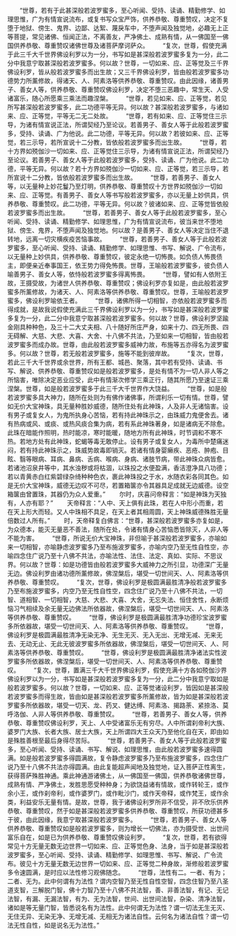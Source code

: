 <!-- { "loadSidebar": true } -->
　　“世尊，若有于此甚深般若波罗蜜多，至心听闻、受持、读诵、精勤修学、如理思惟，广为有情宣说流布，或复书写众宝严饰，供养恭敬、尊重赞叹，决定不复堕于地狱、傍生、鬼界、边鄙、达絮、蔑戾车中，不堕声闻及独觉地，必趣无上正等菩提，常见诸佛、恒闻正法，不离善友，严净佛土、成熟有情，从一佛国至一佛国供养恭敬、尊重赞叹诸佛世尊及诸菩萨摩诃萨众。
　　“复次，世尊，假使充满于此三千大千世界佛设利罗以为一分，书写如是甚深般若波罗蜜多复为一分，此二分中我意宁取甚深般若波罗蜜多。何以故？世尊，一切如来、应、正等觉及三千界佛设利罗，皆从般若波罗蜜多而出生故；又三千界佛设利罗，皆由般若波罗蜜多功德势力所薰修故，得诸天、人、阿素洛等供养恭敬、尊重赞叹。由此因缘，诸善男子、善女人等，供养恭敬、尊重赞叹佛设利罗，决定不堕三恶趣中，常生天、人受诸富乐，随心所愿乘三乘法而趣涅槃。
　　“世尊，若见如来、应、正等觉，若见所写甚深般若波罗蜜多，此二功德平等无异。何以故？甚深般若波罗蜜多，与诸如来、应、正等觉，平等无二无二处故。
　　“世尊，若有如来、应、正等觉住三示导，为诸有情宣说正法，所谓契经乃至论议。若善男子、善女人等于此般若波罗蜜多，受持、读诵、广为他说。此二功德，平等无异。何以故？若彼如来、应、正等觉，若三示导，若所宣说十二分教，皆依般若波罗蜜多而出生故。
　　“世尊，若十方界如殑伽沙一切如来、应、正等觉住三示导，为诸有情宣说正法，所谓契经乃至论议。若善男子、善女人等于此般若波罗蜜多，受持、读诵、广为他说。此二功德，平等无异。何以故？若十方界如殑伽沙一切如来、应、正等觉，若三示导，若所宣说十二分教，皆依般若波罗蜜多而出生故。
　　“世尊，若善男子、善女人等，以无量种上妙花鬘乃至灯明，供养恭敬、尊重赞叹十方世界如殑伽沙一切如来、应、正等觉。有善男子、善女人等书写般若波罗蜜多，亦以无量上妙供具，供养恭敬、尊重赞叹。此二功德，平等无异。何以故？彼诸如来、应、正等觉皆依般若波罗蜜多而出生故。
　　“世尊，若善男子、善女人等于此般若波罗蜜多，至心听闻、受持、读诵、精勤修学、如理思惟，广为有情宣说流布，彼当来世不堕地狱、傍生、鬼界，不堕声闻及独觉地。何以故？是善男子、善女人等决定当住不退转地，远离一切灾横疾疫苦恼事故。
　　“世尊，若善男子、善女人等于此般若波罗蜜多，至心听闻、受持、读诵、精勤修学、如理思惟、书写、解说、广令流布，以无量种上妙供具，供养恭敬、尊重赞叹，彼定永绝一切怖畏。如负债人怖畏债主，即便亲近奉事国王，依王势力得免怖畏。世尊，王喻般若波罗蜜多，彼负债人喻善男子、善女人等，依恃般若波罗蜜多得离怖畏。
　　“世尊，譬如有人依附王故，王摄受故，为诸世人供养恭敬、尊重赞叹；佛设利罗亦复如是，由此般若波罗蜜多所薰修故，为诸天、人、阿素洛等供养恭敬、尊重赞叹。世尊，王喻般若波罗蜜多，佛设利罗喻依王者。
　　“世尊，诸佛所得一切相智，亦依般若波罗蜜多而得成就，是故我说假使充满此三千界佛设利罗以为一分，书写如是甚深般若波罗蜜多复为一分，此二分中我意宁取甚深般若波罗蜜多。何以故？世尊，佛设利罗坚踰金刚具种种色，及三十二大丈夫相、八十随好所庄严身，如来十力、四无所畏、四无碍解、大慈、大悲、大喜、大舍、十八佛不共法，乃至如来一切相智，皆由般若波罗蜜多而成办故。世尊，由此般若波罗蜜多威神力故，布施等五亦得名为波罗蜜多。何以故？世尊，若无般若波罗蜜多，施等不能到彼岸故。
　　“复次，世尊，若此三千大千世界或余世界，所有王都、城邑、聚落，其中若有受持、读诵、书写、解说、供养恭敬、尊重赞叹如是般若波罗蜜多，是处有情不为一切人非人等之所恼害，唯除决定恶业应受，此中有情渐次修学三乘正行，随其所愿乃至速证三乘涅槃。世尊，如是般若波罗蜜多于此三千大千世界作大饶益。
　　“世尊，如是般若波罗蜜多具大神力，随所在处则为有佛作诸佛事，所谓利乐一切有情。世尊，譬如无价大宝神珠，具无量种胜妙威德，随所住处有此神珠，人及非人无诸恼害。设有男子或复女人，为鬼所执身心苦恼，若有持此神珠示之，由珠威力鬼便舍去。诸有热病或风、或痰、或热风痰合集为病，若有系此神珠著身，如是诸病无不除愈。此珠在暗能作照明，热时能凉，寒时能暖，随地方所有此神珠，时节调和不寒不热。若地方处有此神珠，蛇蝎等毒无敢停止。设有男子或复女人，为毒所中楚痛迷闷，若有持此神珠示之，珠威势故毒即销灭。若诸有情身婴癞疾、恶疮、肿疱、目眩、翳等眼病、耳病、鼻病、舌病、喉病、身病、诸肢节病，带此神珠众病皆愈。若诸池沼泉井等中，其水浊秽或将枯涸，以珠投之水便盈满，香洁澄净具八功德；若以青黄赤白红紫碧绿杂绮种种色衣，裹此神珠投之于水，水随衣彩各同其色。如是无价大宝神珠，威德无边叹不可尽，若置箱箧亦令其器具足成就无边威德。设空箱箧由曾置珠，其器仍为众人爱重。”
　　尔时，庆喜问帝释言：“如是神珠为天独有，人亦有耶？”
　　天帝释言：“人中、天上俱有此珠，若在人中形小而重，若在天上形大而轻。又人中珠相不具足，在天上者其相周圆，天上神珠威德殊胜无量倍数过人所有。”
　　时，天帝释复白佛言：“世尊，甚深般若波罗蜜多亦复如是，为众德本，能灭无量恶不善法，随所在处，令诸有情身心苦恼悉皆除灭，人非人等不能为害。
　　“世尊，所说无价大宝神珠，非但喻于甚深般若波罗蜜多，亦喻如来一切相智，亦喻静虑波罗蜜多乃至布施波罗蜜多，亦喻内空乃至无性自性空，亦喻四念住广说乃至十八佛不共法，亦喻法性、法住、法定、真如、实际、不思议界。何以故？世尊：如是功德皆由般若波罗蜜多大威神力之所引显，功德深广无量无边。佛设利罗由诸功德所薰修故，佛涅槃后，堪受一切世间天、人、阿素洛等供养恭敬、尊重赞叹。
　　“复次，世尊，佛设利罗是极圆满最胜清净般若波罗蜜多乃至布施波罗蜜多，内空乃至无性自性空，四念住广说乃至十八佛不共法，一切智、道相智、一切相智，大慈、大悲、大喜、大舍，无忘失法、恒住舍性，永断烦恼习气相续及余无量无边佛法所依器故，佛涅槃后，堪受一切世间天、人、阿素洛等供养恭敬、尊重赞叹。
　　“世尊，佛设利罗是极圆满最胜清净功德珍宝波罗蜜多所依器故，堪受一切世间天、人、阿素洛等供养恭敬、尊重赞叹。
　　“世尊，佛设利罗是极圆满最胜清净无染无净、无生无灭、无入无出、无增无减、无来无去、无动无止、无此无彼波罗蜜多所依器故，佛涅槃后，堪受一切世间天、人、阿素洛等供养恭敬、尊重赞叹。
　　“世尊，佛设利罗是极圆满最胜清净诸法实性波罗蜜多所依器故，佛涅槃后，堪受一切世间天、人、阿素洛等供养恭敬、尊重赞叹。
　　“复次，世尊，置满三千大千世界佛设利罗，假使充满十方各如殑伽沙界佛设利罗以为一分，书写如是甚深般若波罗蜜多复为一分，此二分中我意宁取如是般若波罗蜜多。何以故？世尊，一切如来、应、正等觉诸设利罗，皆因如是甚深般若波罗蜜多而得生故，皆由如是甚深般若波罗蜜多所薰修故，皆为如是甚深般若波罗蜜多所依器故，堪受一切天、龙、药叉、健达缚、阿素洛、揭路荼、紧捺洛、莫呼洛伽、人非人等供养恭敬、尊重赞叹。
　　“世尊，若善男子、善女人等，供养恭敬、尊重赞叹佛设利罗，天上、人中受诸富乐无有穷尽。人中所谓刹帝利大族、婆罗门大族、长者大族、居士大族，天上所谓四大王众天乃至他化自在天，即由如是殊胜善根至最后身得尽苦际。
　　“世尊，若善男子、善女人等于此般若波罗蜜多，至心听闻、受持、读诵、书写、解说、如理思惟，由此般若波罗蜜多速得圆满。如是般若波罗蜜多得圆满故，复令静虑波罗蜜多乃至布施波罗蜜多，四念住广说乃至十八佛不共法亦得圆满。由此复能超声闻地及独觉地，证入菩萨正性离生，获得菩萨殊胜神通。乘此神通游诸佛土，从一佛国至一佛国，供养恭敬诸佛世尊，成熟有情、严净佛土，发胜思愿受种种身；为欲饶益诸有情故，或作转轮王，或作余小王，或作刹帝利，或作婆罗门，或作毗沙门，或作天帝释，或作梵王，或作余类，利益安乐无量有情。是故，世尊，我于诸佛设利罗所非不信受，非不欣乐供养恭敬、尊重赞叹，然于如是甚深般若波罗蜜多供养恭敬、尊重赞叹，所获功德甚多于彼，由此因缘，我意宁取甚深般若波罗蜜多。
　　“世尊，若善男子、善女人等供养恭敬、尊重赞叹如是般若波罗蜜多，则为增长一切佛法，亦为摄受世、出世间富乐自在，如是已为供养恭敬、尊重赞叹佛设利罗。
　　“复次，世尊，若有欲得常见十方无量无数无边世界一切如来、应、正等觉色身、法身，当于如是甚深般若波罗蜜多，至心听闻、受持、读诵、精勤修学、如理思惟、书写、解说、广令流布。彼见十方无量无数无边世界一切如来、应、正等觉二种身故，渐修般若波罗蜜多令速圆满，是时应以法性修习观佛随念。
　　“世尊，法性有二。一者、有为；二者、无为。此中何谓有为法性？谓内空智乃至无性自性空智，四念住智乃至八圣道支智，三解脱门智，佛十力智乃至十八佛不共法智，善、非善法智，有记、无记法智，有漏、无漏法智，有为、无为法智，世间、出世间法智，杂染、清净法智，诸如是等无量门智，皆悉说名有为法性。此中何谓无为法性？谓一切法无生无灭、无住无异、无染无净、无增无减、无相无为诸法自性。云何名为诸法自性？谓一切法无性自性，如是说名无为法性。”
